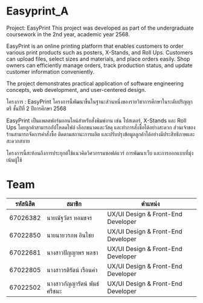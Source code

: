 # Easyprint_A 
Project: EasyPrint
This project was developed as part of the undergraduate coursework in the 2nd year, academic year 2568. 

EasyPrint is an online printing platform that enables customers to order various print products such as posters, X-Stands, and Roll Ups. Customers can upload files, select sizes and materials, and place orders easily. Shop owners can efficiently manage orders, track production status, and update customer information conveniently. 

The project demonstrates practical application of software engineering concepts, web development, and user-centered design.


โครงการ : EasyPrint
โครงการนี้พัฒนาขึ้นในฐานะส่วนหนึ่งของรายวิชาการศึกษาในระดับปริญญาตรี ชั้นปีที่ 2 ปีการศึกษา 2568

EasyPrint เป็นแพลตฟอร์มออนไลน์สำหรับสั่งพิมพ์งาน เช่น โปสเตอร์, X-Stands และ Roll Ups โดยลูกค้าสามารถอัปโหลดไฟล์ เลือกขนาดและวัสดุ และทำการสั่งซื้อได้อย่างสะดวก ส่วนเจ้าของร้านสามารถจัดการคำสั่งซื้อ ติดตามสถานะการผลิต และปรับปรุงข้อมูลลูกค้าได้อย่างมีประสิทธิภาพและสะดวกสบาย

โครงการนี้สะท้อนถึงการประยุกต์ใช้แนวคิดวิศวกรรมซอฟต์แวร์ การพัฒนาเว็บ และการออกแบบที่มุ่งเน้นผู้ใช้


# Team
| **รหัสนิสิต** | **สมาชิก** | **ตำแหน่ง** |
| ------------- |-------------|-------------|
|67026382|นายณัฐวัตร	หอมขจร| UX/UI Design & Front-End Developer |
|67022850|นายนายวรภพ อินไชย| UX/UI Design & Front-End Developer | 
|67022681|นางสาวปัญญาพร	 พลซา| UX/UI Design & Front-End Developer |
|67022805|นางสาวรติรัตน์	 เรือนคำ| UX/UI Design & Front-End Developer |
|67022502|นางสาวกัญญารัตน์ พันธ์ศรีชนะ| UX/UI Design & Front-End Developer |